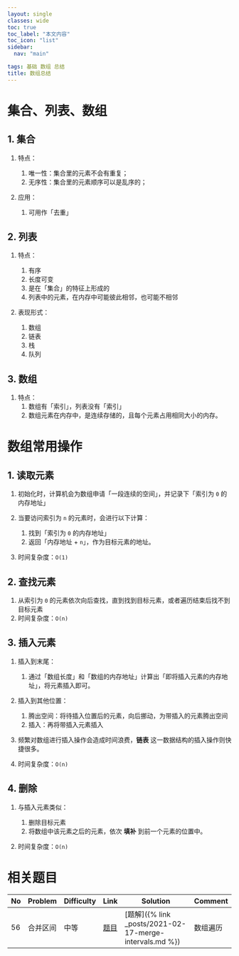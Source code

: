 ```yaml
---
layout: single
classes: wide
toc: true
toc_label: "本文内容"
toc_icon: "list"
sidebar:
  nav: "main"

tags: 基础 数组 总结
title: 数组总结
---
```



# 集合、列表、数组

## 1. 集合

1. 特点：
   1. 唯一性：集合里的元素不会有重复；
   2. 无序性：集合里的元素顺序可以是乱序的；

2. 应用：
   1. 可用作「去重」


## 2. 列表

1. 特点：
   1. 有序
   2. 长度可变
   3. 是在「集合」的特征上形成的
   4. 列表中的元素，在内存中可能彼此相邻，也可能不相邻

2. 表现形式：
   1. 数组
   2. 链表
   3. 栈
   4. 队列


## 3. 数组

1. 特点：
   1. 数组有「索引」，列表没有「索引」
   2. 数组元素在内存中，是连续存储的，且每个元素占用相同大小的内存。

#  数组常用操作

## 1. 读取元素

1. 初始化时，计算机会为数组申请「一段连续的空间」，并记录下「索引为 `0` 的内存地址」
2. 当要访问索引为 `n` 的元素时，会进行以下计算：
   1. 找到「索引为 `0` 的内存地址」
   2. 返回「内存地址 + `n`」，作为目标元素的地址。

3. 时间复杂度：`O(1)`

## 2. 查找元素

1. 从索引为 `0` 的元素依次向后查找，直到找到目标元素，或者遍历结束后找不到目标元素
2. 时间复杂度：`O(n)`

## 3. 插入元素

1. 插入到末尾：
   1. 通过「数组长度」和「数组的内存地址」计算出「即将插入元素的内存地址」，将元素插入即可。

2. 插入到其他位置：
   1. 腾出空间：将待插入位置后的元素，向后挪动，为带插入的元素腾出空间
   2. 插入：再将带插入元素插入

3. 频繁对数组进行插入操作会造成时间浪费，**链表** 这一数据结构的插入操作则快捷很多。

4. 时间复杂度：`O(n)`

## 4. 删除

1. 与插入元素类似：
   1. 删除目标元素
   2. 将数组中该元素之后的元素，依次 **填补** 到前一个元素的位置中。

2. 时间复杂度：`O(n)`


# 相关题目

| No  | Problem          | Difficulty | Link                                                                    | Solution                                                              | Comment            |
| --- | ---------------- | ---------- | ----------------------------------------------------------------------- | --------------------------------------------------------------------- | ------------------ |
| 56   | 合并区间 | 中等       | [题目](https://leetcode-cn.com/problems/merge-intervals/) | [题解]({% link _posts/2021-02-17-merge-intervals.md %}) | 数组遍历 |